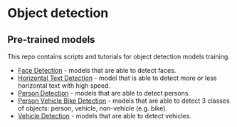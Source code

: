 # Object detection

## Pre-trained models

This repo contains scripts and tutorials for object detection models training.

* [Face Detection](model_templates/face-detection/readme.md) - models that are able to detect faces.
* [Horizontal Text Detection](model_templates/horizontal-text-detection/readme.md) - model that is able to detect more or less horizontal text with high speed.
* [Person Detection](model_templates/person-detection/readme.md) - models that are able to detect persons.
* [Person Vehicle Bike Detection](model_templates/person-vehicle-bike-detection/readme.md) - models that are able to detect 3 classes of objects: person, vehicle, non-vehicle (e.g. bike).
* [Vehicle Detection](model_templates/vehicle-detection/readme.md) - models that are able to detect vehicles.
